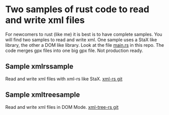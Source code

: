 # Two samples of rust code to read and write xml files

For newcomers to rust (like me) it is best is to have complete samples. You will find two samples to read and write xml. One sample uses a StaX like library, the other a DOM like library. Look at the file [main.rs](main.rs) in this repo. The code merges gpx files into one big gpx file. Not production ready.

## Sample xmlrssample

Read and write xml files with xml-rs like StaX. [xml-rs git](https://github.com/netvl/xml-rs/blob/master/Readme.md)

## Sample xmltreesample

Read and write xml files in DOM Mode. [xml-tree-rs git](https://github.com/eminence/xmltree-rs)